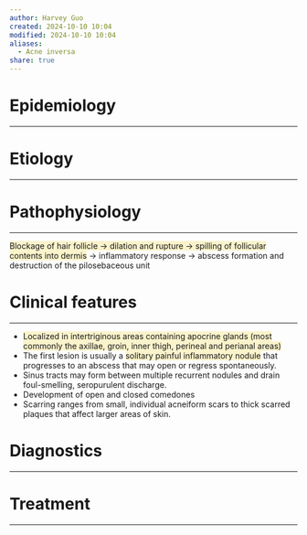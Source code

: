 ```yaml
---
author: Harvey Guo
created: 2024-10-10 10:04
modified: 2024-10-10 10:04
aliases:
  - Acne inversa
share: true
---
```

# Epidemiology
---


# Etiology
---


# Pathophysiology
---
<span style="background:rgba(240, 200, 0, 0.2)">Blockage of hair follicle → dilation and rupture → spilling of follicular contents into dermis</span> → inflammatory response → abscess formation and destruction of the pilosebaceous unit

# Clinical features
---
- <span style="background:rgba(240, 200, 0, 0.2)">Localized in intertriginous areas containing apocrine glands (most commonly the axillae, groin, inner thigh, perineal and perianal areas)</span>
- The first lesion is usually a <span style="background:rgba(240, 200, 0, 0.2)">solitary painful inflammatory nodule</span> that progresses to an abscess that may open or regress spontaneously.
- Sinus tracts may form between multiple recurrent nodules and drain foul-smelling, seropurulent discharge.
- Development of open and closed comedones
- Scarring ranges from small, individual acneiform scars to thick scarred plaques that affect larger areas of skin.

# Diagnostics
---


# Treatment
---

